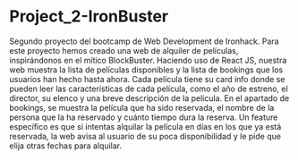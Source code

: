 # Project_2-IronBuster

Segundo proyecto del bootcamp de Web Development de Ironhack.
Para este proyecto hemos creado una web de alquiler de películas, inspirándonos en el mítico BlockBuster. Haciendo uso de React JS, nuestra web muestra la lista de películas disponibles y la lista de bookings que los usuarios han hecho hasta ahora. 
Cada película tiene su card info donde se pueden leer las características de cada película, como el año de estreno, el director, su elenco y una breve descripción de la película.
En el apartado de bookings, se muestra la película que ha sido reservada, el nombre de la persona que la ha reservado y cuánto tiempo dura la reserva. Un feature específico es que si intentas alquilar la película en días en los que ya está reservada, la web avisa al usuario de su poca disponibilidad y le pide que elija otras fechas para alquilar.

